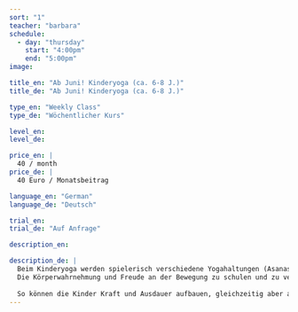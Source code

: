 ```yaml
---
sort: "1"
teacher: "barbara"
schedule:
  - day: "thursday"
    start: "4:00pm"
    end: "5:00pm"
image:

title_en: "Ab Juni! Kinderyoga (ca. 6-8 J.)"
title_de: "Ab Juni! Kinderyoga (ca. 6-8 J.)"

type_en: "Weekly Class"
type_de: "Wöchentlicher Kurs"

level_en:
level_de:

price_en: |
  40 / month
price_de: |
  40 Euro / Monatsbeitrag  

language_en: "German"
language_de: "Deutsch"

trial_en:
trial_de: "Auf Anfrage"

description_en:

description_de: |
  Beim Kinderyoga werden spielerisch verschiedene Yogahaltungen (Asanas) erlernt und durch Phantasiegeschichten und tänzerische Elemente in einen Bewegungsfluss gebracht.
  Die Körperwahrnehmung und Freude an der Bewegung zu schulen und zu vertiefen steht im Zentrum der Stunden: Durch Bewegungsspiele wird die Aufmerksamkeit für sich selbst und den eigenen Körper, aber auch für die Anderen entwickelt. Einfache Atem- und Konzentrationsübungen sowie Entspannungsmethoden sind ebenfalls Teil der Stunde.
  
  So können die Kinder Kraft und Ausdauer aufbauen, gleichzeitig aber auch loslassen und zur Ruhe kommen.
---
```

